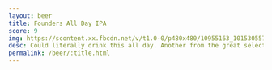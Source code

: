 ```yaml
---
layout: beer
title: Founders All Day IPA
score: 9
img: https://scontent.xx.fbcdn.net/v/t1.0-0/p480x480/10955163_10153055771108745_5413724920939008977_n.jpg?oh=40a2cd3bf2257bac0fbfa3b80ba1abd8&oe=586E5616
desc: Could literally drink this all day. Another from the great selection at Parsons
permalink: /beer/:title.html
---
```

